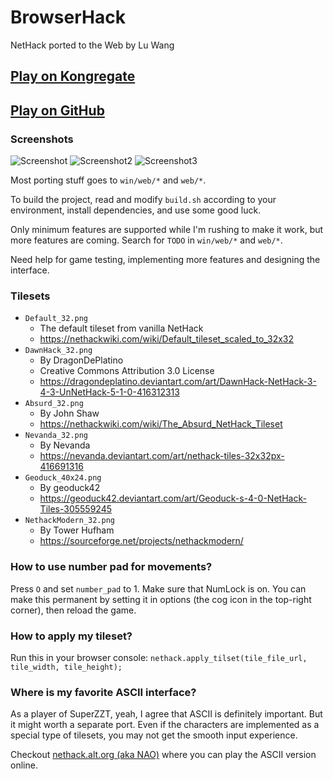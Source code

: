 # BrowserHack

NetHack ported to the Web by Lu Wang

## [Play on Kongregate](http://www.kongregate.com/games/coolwanglu/browserhack)
## [Play on GitHub](https://coolwanglu.github.io/BrowserHack)

### Screenshots
![Screenshot](https://raw.githubusercontent.com/coolwanglu/BrowserHack/master/screenshot.png)
![Screenshot2](https://raw.githubusercontent.com/coolwanglu/BrowserHack/master/screenshot2.png)
![Screenshot3](https://raw.githubusercontent.com/coolwanglu/BrowserHack/master/screenshot3.png)

Most porting stuff goes to `win/web/*` and `web/*`.

To build the project, read and modify `build.sh` according to your environment, install dependencies, and use some good luck.

Only minimum features are supported while I'm rushing to make it work, but more features are coming.
Search for `TODO` in `win/web/*` and `web/*`.

Need help for game testing, implementing more features and designing the interface.

### Tilesets
- `Default_32.png`
  - The default tileset from vanilla NetHack
  - https://nethackwiki.com/wiki/Default_tileset_scaled_to_32x32
- `DawnHack_32.png`
  - By DragonDePlatino
  - Creative Commons Attribution 3.0 License
  - https://dragondeplatino.deviantart.com/art/DawnHack-NetHack-3-4-3-UnNetHack-5-1-0-416312313
- `Absurd_32.png`
  - By John Shaw
  - https://nethackwiki.com/wiki/The_Absurd_NetHack_Tileset
- `Nevanda_32.png`
  - By Nevanda
  - https://nevanda.deviantart.com/art/nethack-tiles-32x32px-416691316
- `Geoduck_40x24.png`
  - By geoduck42
  - https://geoduck42.deviantart.com/art/Geoduck-s-4-0-NetHack-Tiles-305559245
- `NethackModern_32.png`
  - By Tower Hufham
  - https://sourceforge.net/projects/nethackmodern/


### How to use number pad for movements?
Press `O` and set `number_pad` to 1. Make sure that NumLock is on.
You can make this permanent by setting it in options (the cog icon in the top-right corner), then reload the game.

### How to apply my tileset?
Run this in your browser console:
`nethack.apply_tilset(tile_file_url, tile_width, tile_height);`

### Where is my favorite ASCII interface?
As a player of SuperZZT, yeah, I agree that ASCII is definitely important. But it might worth a separate port. Even if the characters are implemented as a special type of tilesets, you may not get the smooth input experience.

Checkout [nethack.alt.org (aka NAO)](https://alt.org/nethack/) where you can play the ASCII version online.
